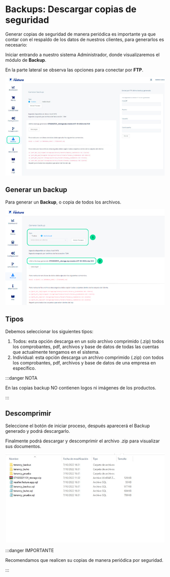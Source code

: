 # Backups: Descargar copias de seguridad

Generar copias de seguridad de manera periódica es importante ya que contar con el respaldo de los datos de nuestros clientes, para generarlos es necesario:

Iniciar entrando a nuestro sistema Administrador, donde visualizaremos el módulo de **Backup**.

 En la parte lateral se observa las opciones para conectar por **FTP**.

![Alt text](img/1.jpg)

## Generar un backup

Para generar un **Backup**, o copia de todos los archivos.

![Alt text](img/2.jpg)

## Tipos

Debemos seleccionar los siguientes tipos:

1. Todos: esta opción descarga en un solo archivo comprimido (.zip) todos los comprobantes, pdf, archivos y base de datos de todas las cuentas que actualmente tengamos en el sistema.
2. Individual: esta opción descarga un archivo comprimido (.zip) con todos los comprobantes, pdf, archivos y base de datos de una empresa en específico.

:::danger NOTA

En las copias backup NO contienen logos ni imágenes de los productos.

:::

## Descomprimir

Seleccione el botón de iniciar proceso, después aparecerá el Backup generado y podrá descargarlo.

Finalmente podrá descargar y descomprimir el archivo .zip para visualizar sus documentos.

![Alt text](img/36.jpg)

:::danger IMPORTANTE

Recomendamos que realicen su copias de manera periódica por seguridad.

:::
